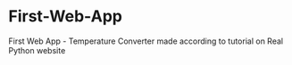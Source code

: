 # First-Web-App
First Web App - Temperature Converter made according to tutorial on Real Python website
